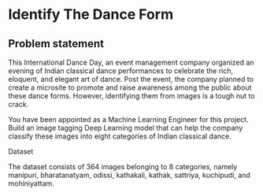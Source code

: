 # Identify The Dance Form
## Problem statement

This International Dance Day, an event management company organized an evening of Indian classical dance performances to celebrate the rich, eloquent, and elegant art of dance. Post the event, the company planned to create a microsite to promote and raise awareness among the public about these dance forms. However, identifying them from images is a tough nut to crack.

You have been appointed as a Machine Learning Engineer for this project. Build an image tagging Deep Learning model that can help the company classify these images into eight categories of Indian classical dance.

Dataset

The dataset consists of 364 images belonging to 8 categories, namely manipuri, bharatanatyam, odissi, kathakali, kathak, sattriya, kuchipudi, and mohiniyattam.
